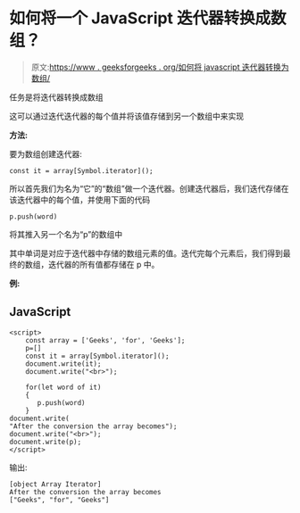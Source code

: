 # 如何将一个 JavaScript 迭代器转换成数组？

> 原文:[https://www . geeksforgeeks . org/如何将 javascript 迭代器转换为数组/](https://www.geeksforgeeks.org/how-to-transform-a-javascript-iterator-into-an-array/)

任务是将迭代器转换成数组

这可以通过迭代迭代器的每个值并将该值存储到另一个数组中来实现

**方法:**

要为数组创建迭代器:

```
const it = array[Symbol.iterator](); 
```

所以首先我们为名为“它”的“数组”做一个迭代器。创建迭代器后，我们迭代存储在该迭代器中的每个值，并使用下面的代码

```
p.push(word) 
```

将其推入另一个名为“p”的数组中

其中单词是对应于迭代器中存储的数组元素的值。迭代完每个元素后，我们得到最终的数组，迭代器的所有值都存储在 p 中。

**例:**

## JavaScript

```
<script>
    const array = ['Geeks', 'for', 'Geeks'];
    p=[]
    const it = array[Symbol.iterator]();
    document.write(it);
    document.write("<br>");

    for(let word of it)
    {
       p.push(word)
    }
document.write(
"After the conversion the array becomes");
document.write("<br>");
document.write(p);
</script>
```

输出:

```
[object Array Iterator]
After the conversion the array becomes
["Geeks", "for", "Geeks"]
```
